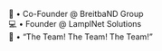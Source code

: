 👔 • Co-Founder @ BreitbaND Group <br>
💻 • Founder @ LamplNet Solutions <br>
🧸 • “The Team! The Team! The Team!”

<!---
lamplnet/lamplnet is a ✨ special ✨ repository because its `README.md` (this file) appears on your GitHub profile.
You can click the Preview link to take a look at your changes.
--->

